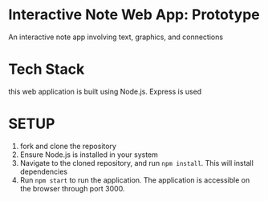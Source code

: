 # Interactive Note Web App: Prototype

An interactive note app involving text, graphics, and connections

# Tech Stack

this web application is built using Node.js. Express is used

# SETUP

1. fork and clone the repository
2. Ensure Node.js is installed in your system
3. Navigate to the cloned repository, and run `npm install`. This will install dependencies
4. Run `npm start` to run the application. The application is accessible on the browser through port 3000.
